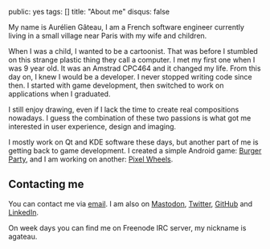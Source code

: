 public: yes
tags: []
title: "About me"
disqus: false

My name is Aurélien Gâteau, I am a French software engineer currently living in
a small village near Paris with my wife and children.

When I was a child, I wanted to be a cartoonist. That was before I stumbled on
this strange plastic thing they call a computer. I met my first one when I was
9 year old. It was an Amstrad CPC464 and it changed my life. From this day on,
I knew I would be a developer. I never stopped writing code since then.  I
started with game development, then switched to work on applications when I
graduated.

I still enjoy drawing, even if I lack the time to create real compositions
nowadays. I guess the combination of these two passions is what got me
interested in user experience, design and imaging.

I mostly work on Qt and KDE software these days, but another part of me is
getting back to game development. I created a simple Android game: [Burger
Party][bp], and I am working on another: [Pixel Wheels][pw].

[bp]: /projects/burgerparty/
[pw]: /projects/pixelwheels/

## Contacting me

You can contact me via [email](mailto:mail@agateau.com). I am also on
[Mastodon](https://mastodon.xyz/@agateau),
[Twitter](https://twitter.com/aureliengateau),
[GitHub](https://github.com/agateau) and
[LinkedIn](https://www.linkedin.com/pub/4/585/4b).

On week days you can find me on Freenode IRC server, my nickname is
agateau.
